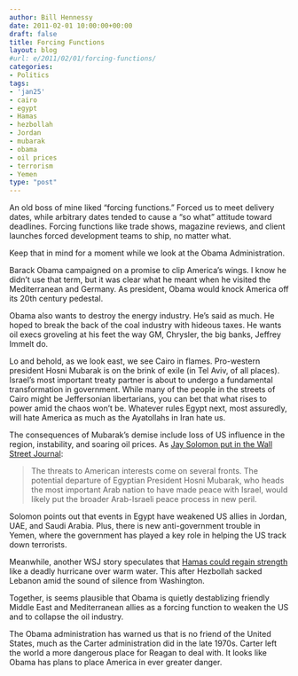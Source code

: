 ```yaml
---
author: Bill Hennessy
date: 2011-02-01 10:00:00+00:00
draft: false
title: Forcing Functions
layout: blog
#url: e/2011/02/01/forcing-functions/
categories:
- Politics
tags:
- 'jan25'
- cairo
- egypt
- Hamas
- hezbollah
- Jordan
- mubarak
- obama
- oil prices
- terrorism
- Yemen
type: "post"
---
```


An old boss of mine liked “forcing functions.” Forced us to meet delivery dates, while arbitrary dates tended to cause a “so what” attitude toward deadlines. Forcing functions like trade shows, magazine reviews, and client launches forced development teams to ship, no matter what.

 

Keep that in mind for a moment while we look at the Obama Administration.

 

Barack Obama campaigned on a promise to clip America’s wings. I know he didn’t use that term, but it was clear what he meant when he visited the Mediterranean and Germany. As president, Obama would knock America off its 20th century pedestal.

 

Obama also wants to destroy the energy industry. He’s said as much. He hoped to break the back of the coal industry with hideous taxes. He wants oil execs groveling at his feet the way GM, Chrysler, the big banks, Jeffrey Immelt do. 

 

Lo and behold, as we look east, we see Cairo in flames. Pro-western president Hosni Mubarak is on the brink of exile (in Tel Aviv, of all places). Israel’s most important treaty partner is about to undergo a fundamental transformation in government. While many of the people in the streets of Cairo might be Jeffersonian libertarians, you can bet that what rises to power amid the chaos won’t be. Whatever rules Egypt next, most assuredly, will hate America as much as the Ayatollahs in Iran hate us.

 

The consequences of Mubarak’s demise include loss of US influence in the region, instability, and soaring oil prices. As [Jay Solomon put in the Wall Street Journal](https://online.wsj.com/article/SB10001424052748704832704576114541703266826.html):

 

>   
> 
> The threats to American interests come on several fronts. The potential departure of Egyptian President Hosni Mubarak, who heads the most important Arab nation to have made peace with Israel, would likely put the broader Arab-Israeli peace process in new peril.
> 
> 

 

Solomon points out that events in Egypt have weakened US allies in Jordan, UAE, and Saudi Arabia. Plus, there is new anti-government trouble in Yemen, where the government has played a key role in helping the US track down terrorists.

 

Meanwhile, another WSJ story speculates that [Hamas could regain strength](https://online.wsj.com/article/SB10001424052748703439504576116012749401834.html?mod=WSJ_World_MIDDLENews) like a deadly hurricane over warm water. This after Hezbollah sacked Lebanon amid the sound of silence from Washington.

 

Together, is seems plausible that Obama is quietly destablizing friendly Middle East and Mediterranean allies as a forcing function to weaken the US and to collapse the oil industry. 

 

The Obama administration has warned us that is no friend of the United States, much as the Carter administration did in the late 1970s. Carter left the world a more dangerous place for Reagan to deal with. It looks like Obama has plans to place America in ever greater danger. 
